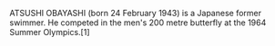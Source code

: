 ATSUSHI OBAYASHI (born 24 February 1943) is a Japanese former swimmer. He competed in the men's 200 metre butterfly at the 1964 Summer Olympics.[1]
